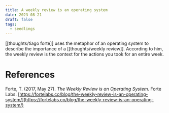 ```yaml
---
title: A weekly review is an operating system
date: 2023-08-21
draft: false
tags:
  - seedlings
---
```

[[thoughts/tiago forte]] uses the metaphor of an operating system to describe the importance of a [[thoughts/weekly review]]. According to him, the weekly review is the context for the actions you took for an entire week.

# References

Forte, T. (2017, May 27). *The Weekly Review is an Operating System*. Forte Labs. [https://fortelabs.co/blog/the-weekly-review-is-an-operating-system/](https://fortelabs.co/blog/the-weekly-review-is-an-operating-system/)


